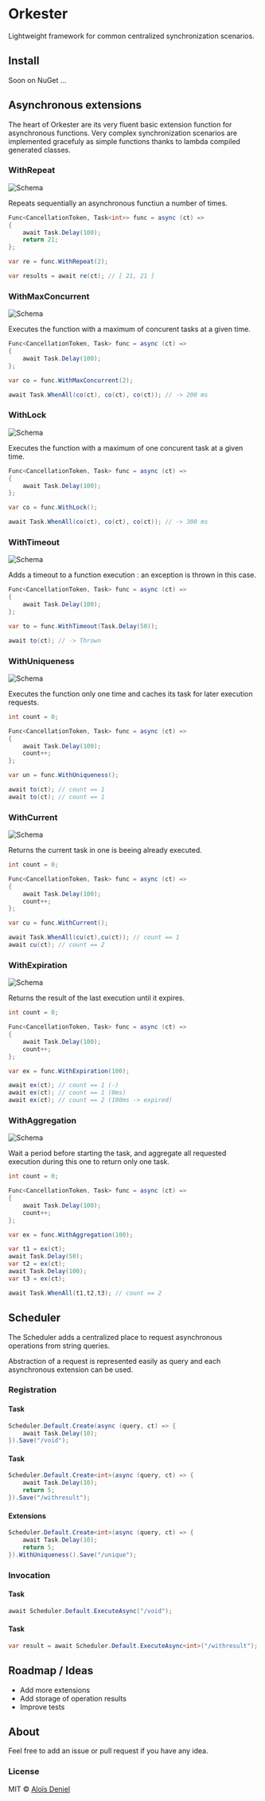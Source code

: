 # Orkester

Lightweight framework for common centralized synchronization scenarios.

## Install

Soon on NuGet ...

## Asynchronous extensions

The heart of Orkester are its very fluent basic extension function for asynchronous functions. Very complex synchronization scenarios are implemented gracefuly as simple functions thanks to lambda compiled generated classes.

### WithRepeat

![Schema](./Doc/WithRepeat.png)

Repeats sequentially an asynchronous functiun a number of times.

```csharp
Func<CancellationToken, Task<int>> func = async (ct) => 
{
	await Task.Delay(100);
	return 21;
};

var re = func.WithRepeat(2);

var results = await re(ct); // [ 21, 21 ]
```

### WithMaxConcurrent

![Schema](./Doc/WithMaxConcurrent.png)

Executes the function with a maximum of concurent tasks at a given time.

```csharp
Func<CancellationToken, Task> func = async (ct) => 
{
	await Task.Delay(100);
};

var co = func.WithMaxConcurrent(2); 

await Task.WhenAll(co(ct), co(ct), co(ct)); // -> 200 ms

```

### WithLock

![Schema](./Doc/WithLock.png)

Executes the function with a maximum of one concurent task at a given time.

```csharp
Func<CancellationToken, Task> func = async (ct) => 
{
	await Task.Delay(100);
};

var co = func.WithLock(); 

await Task.WhenAll(co(ct), co(ct), co(ct)); // -> 300 ms

```

### WithTimeout

![Schema](./Doc/WithTimeout.png)

Adds a timeout to a function execution : an exception is thrown in this case.

```csharp
Func<CancellationToken, Task> func = async (ct) => 
{
	await Task.Delay(100);
};

var to = func.WithTimeout(Task.Delay(50)); 

await to(ct); // -> Thrown

```

### WithUniqueness

![Schema](./Doc/WithUniqueness.png)

Executes the function only one time and caches its task for later execution requests.

```csharp
int count = 0;

Func<CancellationToken, Task> func = async (ct) => 
{
	await Task.Delay(100);
	count++;
};

var un = func.WithUniqueness(); 

await to(ct); // count == 1
await to(ct); // count == 1

```

### WithCurrent

![Schema](./Doc/WithCurrent.png)

Returns the current task in one is beeing already executed.

```csharp
int count = 0;

Func<CancellationToken, Task> func = async (ct) => 
{
	await Task.Delay(100);
	count++;
};

var cu = func.WithCurrent(); 

await Task.WhenAll(cu(ct),cu(ct)); // count == 1
await cu(ct); // count == 2

```

### WithExpiration

![Schema](./Doc/WithExpiration.png)

Returns the result of the last execution until it expires.

```csharp
int count = 0;

Func<CancellationToken, Task> func = async (ct) => 
{
	await Task.Delay(100);
	count++;
};

var ex = func.WithExpiration(100); 

await ex(ct); // count == 1 (-)
await ex(ct); // count == 1 (0ms)
await ex(ct); // count == 2 (100ms -> expired)

```

### WithAggregation

![Schema](./Doc/WithAggregation.png)

Wait a period before starting the task, and aggregate all requested execution during this one to return only one task.

```csharp
int count = 0;

Func<CancellationToken, Task> func = async (ct) => 
{
	await Task.Delay(100);
	count++;
};

var ex = func.WithAggregation(100); 

var t1 = ex(ct);
await Task.Delay(50);
var t2 = ex(ct);
await Task.Delay(100);
var t3 = ex(ct);

await Task.WhenAll(t1,t2,t3); // count == 2

```

## Scheduler

The Scheduler adds a centralized place to request asynchronous operations from string queries.

Abstraction of a request is represented easily as query and each asynchronous extension can be used.


### Registration

#### Task

```csharp
Scheduler.Default.Create(async (query, ct) => { 
	await Task.Delay(10);
}).Save("/void");
```

#### Task<T>

```csharp
Scheduler.Default.Create<int>(async (query, ct) => { 
	await Task.Delay(10);
	return 5;
}).Save("/withresult");
```

#### Extensions

```csharp
Scheduler.Default.Create<int>(async (query, ct) => { 
	await Task.Delay(10);
	return 5;
}).WithUniqueness().Save("/unique");
```

### Invocation

#### Task

```csharp
await Scheduler.Default.ExecuteAsync("/void");
```

#### Task<T>

```csharp
var result = await Scheduler.Default.ExecuteAsync<int>("/withresult");
```

## Roadmap / Ideas

* Add more extensions
* Add storage of operation results
* Improve tests

## About

Feel free to add an issue or pull request if you have any idea.

### License

MIT © [Aloïs Deniel](http://aloisdeniel.github.io)